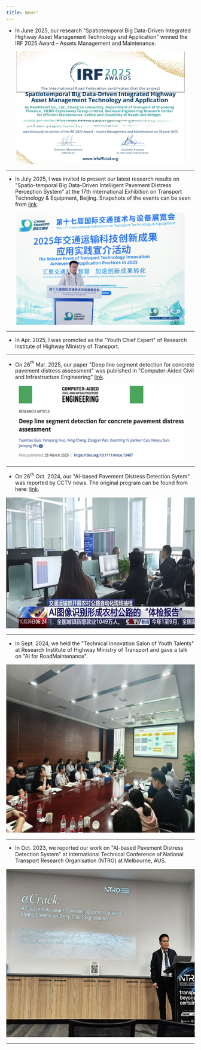 ```yaml
---
title: News"
---
```

+ In June 2025, our research "Spatiotemporal Big Data-Driven Integrated Highway Asset Management Technology and Application" winned the IRF 2025 Award – Assets Management and Maintenance.

<div align=center>
<img src="IFI.png" alt="presentation" width="450" height="300">
</div>

---
+ In July 2025, I was invited to present our latest research results on "Spatio-temporal Big Data-Driven Intelligent Pavement Distress Perception System" at the 17th International Exhibition on Transport Technology & Equipment, Beijing. Snapshots of the events can be seen from [link](https://m.alltuu.com/album/2122427104/?menu=live).

<div align=center>
<img src="交通展-宣介会.jpeg" alt="presentation" width="450" height="300">
</div>

---
+ In Apr. 2025, I was promoted as the "Youth Chief Expert" of Research Institute of Highway Ministry of Transport.
  
---


+ On 26$^{th}$ Mar. 2025, our paper "Deep line segment detection for concrete pavement distress assessment" was published in "Computer-Aided Civil and Infrastructure Engineering" [link](https://onlinelibrary.wiley.com/doi/10.1111/mice.13467?af=R).
<div align=center>
<img src="cacie_paper.png" alt="3D celeral artery model" width="450" height="200">
</div>

---

+ On 26$^{th}$ Oct. 2024, our "AI-based Pavement Distress Detection Sytem" was reported by CCTV news. The original program can be found from here: [link](https://tv.cctv.com/2024/10/26/VIDE41vu2mhxEyCrLPpnxwlE241026.shtml?spm=C45404.PlcSaTuIQb0E.ENSvHePEGND5.17).

<div align=center>
<img src="cctvnews.png" alt="3D celeral artery model" width="640" height="350">
</div>

---

+ In Sept. 2024, we held the "Technical Innovation Salon of Youth Talents" at Research Institute of Highway Ministry of Transport and gave a talk on "AI for RoadMaintenance".
   
<div align=center>
<img src="seminar.jpg" alt="3D celeral artery model" width="640" height="450">
</img>
</div>

---

+ In Oct. 2023, we reported our work on "AI-based Pavement Distress Detection System" at International Technical Conference of National Transport Research Organisation (NTRO) at Melbourne, AUS.
<div align=center>
<img src="ntro.jpeg" alt="3D celeral artery model" width="640" height="450">
</img>
</div>

---